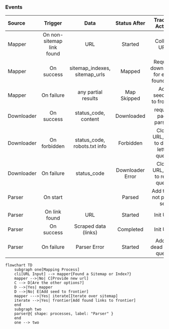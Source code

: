 

### Events
| Source     |          Trigger          |             Data              |   Status After   |            Tracker Action             |
| :--------- | :-----------------------: | :---------------------------: | :--------------: | :-----------------------------------: |
| Mapper     | On non-sitemap link found |              URL              |     Started      |              Collect URL              |
| Mapper     |        On success         | sitemap_indexes, sitemap_urls |     Mapped       | Request downloads for each found link |
| Mapper     |        On failure         |      any partial results      |   Map Skipped    |       Add seed_url to frontier        |
| Downloader |        On success         |     status_code, content      |    Downloaded    |         request page parsing          |
| Downloader |       On forbidden        | status_code, robots.txt info  |    Forbidden     |  Close URL, add to dead letter queue  |
| Downloader |        On failure         |          status_code          | Downloader Error |     Close URL, add to retry queue     |
| Parser     |         On start          |                               |      Parsed      |        Add to do not parse set        |
| Parser     |       On link found       |              URL              |     Started      |               Init URL                |
| Parser     |        On success         |     Scraped data (links)      |    Completed     |               Init URL                |
| Parser     |        On failure         |         Parser Error          |     Started      |       Add to dead letter queue        |

```mermaid
flowchart TD
    subgraph one[Mapping Process]
    cli[URL Input] --> mapper{Found a Sitemap or Index?}
    mapper -->|No| C[Provide new url]
    C --> D[Are the other options?]
    D -->|Yes| mapper
    D -->|No| E[Add seed to frontier]
    mapper --->|Yes| iterate[Iterate over sitemap]
    iterate -->|Yes| frontier[Add found links to frontier]
    end
    subgraph two
    parser@{ shape: processes, label: "Parser" }
    end
    one --> two
```
